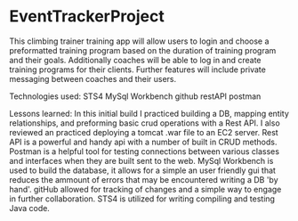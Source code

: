 # EventTrackerProject
This climbing trainer training app will allow users to login and choose a preformatted training program based on the duration of training program and their goals. Additionally coaches will be able to log in and create training programs for their clients. Further features will include private messaging between coaches and their users.

Technologies used:
STS4
MySql Workbench
github
restAPI
postman

Lessons learned:
In this initial build I practiced building a DB, mapping entity relationships, and preforming basic crud operations with a Rest API. I also reviewed an practiced deploying a tomcat .war file to an EC2 server.
Rest API is a powerful and handy api with a number of built in CRUD methods. 
Postman is a helpful tool for testing connections between various classes and interfaces when they are built sent to the web. 
MySql Workbench is used to build the database, it allows for a simple an user friendly gui that reduces the ammount of errors that may be encountered writing a DB 'by hand'. 
gitHub allowed for tracking of changes and a simple way to engage in further collaboration. 
STS4 is utilized for writing compiling and testing Java code.


